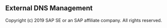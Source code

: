## External DNS Management
Copyright (c) 2019 SAP SE or an SAP affiliate company. All rights reserved.     
